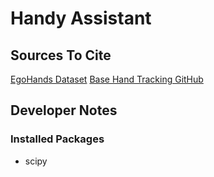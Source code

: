 # Handy Assistant



## Sources To Cite
[EgoHands Dataset](http://vision.soic.indiana.edu/projects/egohands/)
[Base Hand Tracking GitHub](https://github.com/victordibia/handtracking)

## Developer Notes
### Installed Packages
*  scipy